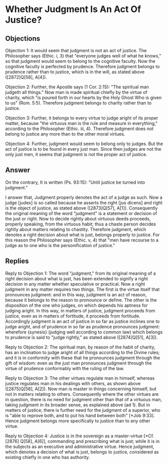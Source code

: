 # Whether Judgment Is An Act Of Justice?

## Objections

Objection 1: It would seem that judgment is not an act of justice. The Philosopher says (Ethic. i, 3) that "everyone judges well of what he knows," so that judgment would seem to belong to the cognitive faculty. Now the cognitive faculty is perfected by prudence. Therefore judgment belongs to prudence rather than to justice, which is in the will, as stated above ([2872]Q[58], A[4]).

Objection 2: Further, the Apostle says (1 Cor. 2:15): "The spiritual man judgeth all things." Now man is made spiritual chiefly by the virtue of charity, which "is poured forth in our hearts by the Holy Ghost Who is given to us" (Rom. 5:5). Therefore judgment belongs to charity rather than to justice.

Objection 3: Further, it belongs to every virtue to judge aright of its proper matter, because "the virtuous man is the rule and measure in everything," according to the Philosopher (Ethic. iii, 4). Therefore judgment does not belong to justice any more than to the other moral virtues.

Objection 4: Further, judgment would seem to belong only to judges. But the act of justice is to be found in every just man. Since then judges are not the only just men, it seems that judgment is not the proper act of justice.

## Answer

On the contrary, It is written (Ps. 93:15): "Until justice be turned into judgment."

I answer that, Judgment properly denotes the act of a judge as such. Now a judge [judex] is so called because he asserts the right [jus dicens] and right is the object of justice, as stated above ([2873]Q[57], A[1]). Consequently the original meaning of the word "judgment" is a statement or decision of the just or right. Now to decide rightly about virtuous deeds proceeds, properly speaking, from the virtuous habit; thus a chaste person decides rightly about matters relating to chastity. Therefore judgment, which denotes a right decision about what is just, belongs properly to justice. For this reason the Philosopher says (Ethic. v, 4) that "men have recourse to a judge as to one who is the personification of justice."

## Replies

Reply to Objection 1: The word "judgment," from its original meaning of a right decision about what is just, has been extended to signify a right decision in any matter whether speculative or practical. Now a right judgment in any matter requires two things. The first is the virtue itself that pronounces judgment: and in this way, judgment is an act of reason, because it belongs to the reason to pronounce or define. The other is the disposition of the one who judges, on which depends his aptness for judging aright. In this way, in matters of justice, judgment proceeds from justice, even as in matters of fortitude, it proceeds from fortitude. Accordingly judgment is an act of justice in so far as justice inclines one to judge aright, and of prudence in so far as prudence pronounces judgment: wherefore {synesis} (judging well according to common law) which belongs to prudence is said to "judge rightly," as stated above ([2874]Q[51], A[3]).

Reply to Objection 2: The spiritual man, by reason of the habit of charity, has an inclination to judge aright of all things according to the Divine rules; and it is in conformity with these that he pronounces judgment through the gift of wisdom: even as the just man pronounces judgment through the virtue of prudence conformably with the ruling of the law.

Reply to Objection 3: The other virtues regulate man in himself, whereas justice regulates man in his dealings with others, as shown above ([2875]Q[58], A[2]). Now man is master in things concerning himself, but not in matters relating to others. Consequently where the other virtues are in question, there is no need for judgment other than that of a virtuous man, taking judgment in its broader sense, as explained above (ad 1). But in matters of justice, there is further need for the judgment of a superior, who is "able to reprove both, and to put his hand between both" [*Job 9:33]. Hence judgment belongs more specifically to justice than to any other virtue.

Reply to Objection 4: Justice is in the sovereign as a master-virtue [*Cf.[2876] Q[58], A[6]], commanding and prescribing what is just; while it is in the subjects as an executive and administrative virtue. Hence judgment, which denotes a decision of what is just, belongs to justice, considered as existing chiefly in one who has authority.